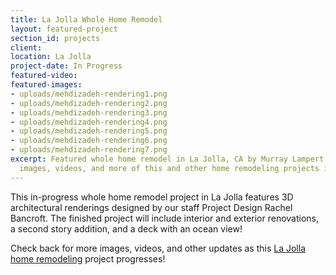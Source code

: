 ```yaml
---
title: La Jolla Whole Home Remodel
layout: featured-project
section_id: projects
client: 
location: La Jolla
project-date: In Progress
featured-video: 
featured-images:
- uploads/mehdizadeh-rendering1.png
- uploads/mehdizadeh-rendering2.png
- uploads/mehdizadeh-rendering3.png
- uploads/mehdizadeh-rendering4.png
- uploads/mehdizadeh-rendering5.png
- uploads/mehdizadeh-rendering6.png
- uploads/mehdizadeh-rendering7.png
excerpt: Featured whole home remodel in La Jolla, CA by Murray Lampert. Check out
  images, videos, and more of this and other home remodeling projects in San Diego.
---
```


This in-progress whole home remodel project in La Jolla features 3D architectural renderings designed by our staff Project Design Rachel Bancroft. The finished project will include interior and exterior renovations, a second story addition, and a deck with an ocean view!

Check back for more images, videos, and other updates as this [La Jolla home remodeling](/service-locations/la-jolla-design-build-and-remodel-services/) project progresses!
